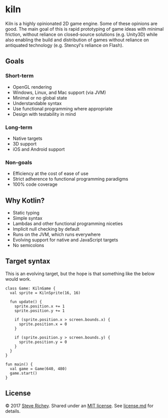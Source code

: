 # kiln

Kiln is a highly opinionated 2D game engine. Some of these opinions are good. The main goal of this is rapid prototyping of game ideas with minimal friction, without reliance on closed-source solutions (e.g. Unity3D) while also enabling the build and distribution of games without reliance on antiquated technology (e.g. Stencyl's reliance on Flash).

## Goals

### Short-term
* OpenGL rendering
* Windows, Linux, and Mac support (via JVM)
* Minimal or no global state
* Understandable syntax
* Use functional programming where appropriate
* Design with testability in mind

### Long-term
* Native targets
* 3D support
* iOS and Android support

### Non-goals
* Efficiency at the cost of ease of use
* Strict adherence to functional programming paradigms
* 100% code coverage

## Why Kotlin?
* Static typing
* Simple syntax
* Lambdas and other functional programming niceties
* Implicit null checking by default
* Runs on the JVM, which runs everywhere
* Evolving support for native and JavaScript targets
* No semicolons

## Target syntax

This is an evolving target, but the hope is that something like the below would work.

```
class Game: KilnGame {
  val sprite = KilnSprite(16, 16)

  fun update() {
    sprite.position.x += 1
    sprite.position.y += 1

    if (sprite.position.x > screen.bounds.x) {
      sprite.position.x = 0
    }

    if (sprite.position.y > screen.bounds.y) {
      sprite.position.y = 0
    }
  }
}

fun main() {
  val game = Game(640, 480)
  game.start()
}
```

## License

&copy; 2017 [Steve Richey](https://github.com/steverichey). Shared under an [MIT license](https://en.wikipedia.org/wiki/MIT_License). See [license.md](./license.md) for details.
